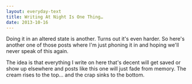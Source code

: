 ```yaml
---
layout: everyday-text
title: Writing At Night Is One Thing…
date: 2013-10-16
---
```


Doing it in an altered state is another. Turns out it's even harder. So here's another one of those posts where I'm just phoning it in and hoping we'll never speak of this again.

The idea is that everything I write on here that's decent will get saved or show up elsewhere and posts like this one will just fade from memory. The cream rises to the top… and the crap sinks to the bottom.